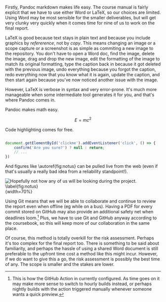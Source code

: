 <!-- Advantages and disadvantages -->

Firstly, Pandoc markdown makes life easy. The course manual is fairly explicit that we have to use either Word or LaTeX, so our choices are limited. Using Word may be most sensible for the smaller deliverables, but will get very clunky very quickly when it comes time for nine of us to work on the final report.

LaTeX is good because text stays in plain text and because you include graphics by *refererence*, not by *copy*. This means changing an image or a scope capture or a screenshot is as simple as commiting a new image to the repository. You don't have to open a Word doc, find the image, delete the image, drag and drop the new image, edit the formatting of the image to match its original formatting, type the caption back in because it got deleted with the previous image, undo everything because you forgot the caption, redo everything now that you know what it is again, update the caption, and then start again because you've now noticed another issue with the image.

However, LaTeX is verbose in syntax and very error-prone. It's much more manageable when some intermediate tool generates it for you, and that's where Pandoc comes in.

Pandoc makes math easy.

$$ E = mc^2 $$

Code highlighting comes for free.

```js

document.getElementById('clickme').addEventListener('click', () => {
	confirm('Are you sure?') ? null : return;
	// ...
})

```

And figures like \autoref{fig:notus} can be pulled live from the web (even if that's usually a really bad idea from a reliability standpoint!).

![Hopefully not how any of us will be looking during the project. \label{fig:notus}](https://thumbs.dreamstime.com/z/crying-man-modern-technology-26675651.jpg){width=70%}

Using Git means that we will be able to collaborate and continue to review the report even when offline (eg while on a bus). Having a PDF for every commit stored on GitHub may also provide an additional safety net when deadlines loom.[^2] Plus, we have to use Git and GitHub anyway according to the coursebook, so this will keep more of our collaboration in the same place.

[^2]: This is how the GitHub Action in currently configured. As time goes on it may make more sense to switch to hourly builds instead, or perhaps nightly builds with the action triggered manually whenever someone wants a quick preview.

Of course, this method is totally overkill for the risk assessment. Perhaps it's too complex for the final report too. There is something to be said about familiarity, and perhaps the hassle of using a shared Word document is still preferable to the upfront time cost a method like this might incur. However, if we do want to give this a go, the risk assessment is possibly the best time of any. The scope is smaller and the stakes are lower.